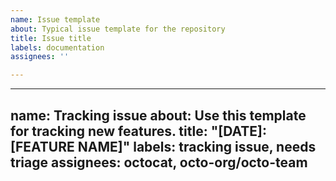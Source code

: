 ```yaml
---
name: Issue template
about: Typical issue template for the repository
title: Issue title
labels: documentation
assignees: ''

---
```


---
name: Tracking issue
about: Use this template for tracking new features.
title: "[DATE]: [FEATURE NAME]"
labels: tracking issue, needs triage
assignees: octocat, octo-org/octo-team
---
